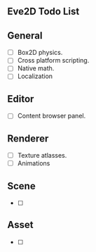 ## Eve2D Todo List

## General
- [ ] Box2D physics.
- [ ] Cross platform scripting.
- [ ] Native math.
- [ ] Localization

## Editor
- [ ] Content browser panel.

## Renderer
- [ ] Texture atlasses.
- [ ] Animations

## Scene
- [ ]

## Asset
- [ ] 
